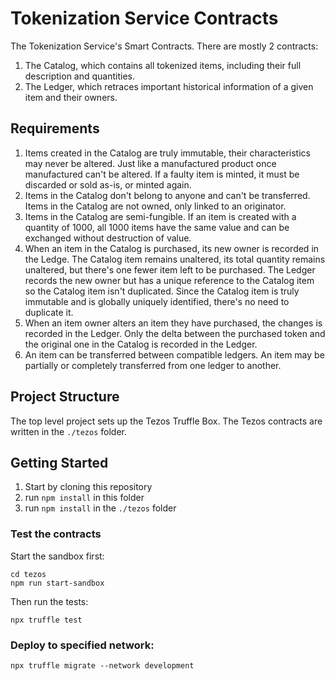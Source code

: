 # Tokenization Service Contracts

The Tokenization Service's Smart Contracts. 
There are mostly 2 contracts:

1. The Catalog, which contains all tokenized items, including their full description and quantities.
2. The Ledger, which retraces important historical information of a given item and their owners.

## Requirements

1. Items created in the Catalog are truly immutable, their characteristics may never be altered. Just like a manufactured product once manufactured can't be altered. If a faulty item is minted, it must be discarded or sold as-is, or minted again.
2. Items in the Catalog don't belong to anyone and can't be transferred. Items in the Catalog are not owned, only linked to an originator.
3. Items in the Catalog are semi-fungible. If an item is created with a quantity of 1000, all 1000 items have the same value and can be exchanged without destruction of value.
4. When an item in the Catalog is purchased, its new owner is recorded in the Ledge. The Catalog item remains unaltered, its total quantity remains unaltered, but there's one fewer item left to be purchased. The Ledger records the new owner but has a unique reference to the Catalog item so the Catalog item isn't duplicated. Since the Catalog item is truly immutable and is globally uniquely identified, there's no need to duplicate it.
5. When an item owner alters an item they have purchased, the changes is recorded in the Ledger. Only the delta between the purchased token and the original one in the Catalog is recorded in the Ledger.
6. An item can be transferred between compatible ledgers. An item may be partially or completely transferred from one ledger to another.

## Project Structure

The top level project sets up the Tezos Truffle Box.
The Tezos contracts are written in the `./tezos` folder.

## Getting Started

1. Start by cloning this repository
1. run `npm install` in this folder
1. run `npm install` in the `./tezos` folder

[FA2]:https://gitlab.com/tzip/tzip/-/blob/master/proposals/tzip-12/tzip-12.md
[FA2 implementation]:https://github.com/tqtezos/smart-contracts

### Test the contracts

Start the sandbox first:

```
cd tezos
npm run start-sandbox
```

Then run the tests:

```
npx truffle test
```

### Deploy to specified network:

```
npx truffle migrate --network development
```